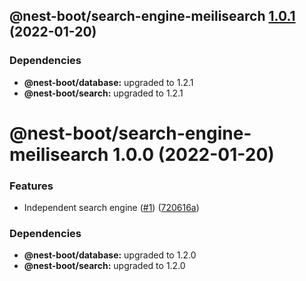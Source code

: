 ## @nest-boot/search-engine-meilisearch [1.0.1](https://github.com/d4rkcr0w/nest-boot/compare/@nest-boot/search-engine-meilisearch@1.0.0...@nest-boot/search-engine-meilisearch@1.0.1) (2022-01-20)





### Dependencies

* **@nest-boot/database:** upgraded to 1.2.1
* **@nest-boot/search:** upgraded to 1.2.1

# @nest-boot/search-engine-meilisearch 1.0.0 (2022-01-20)


### Features

* Independent search engine ([#1](https://github.com/d4rkcr0w/nest-boot/issues/1)) ([720616a](https://github.com/d4rkcr0w/nest-boot/commit/720616aa01bf769b57e77ec444a2e00f4b785a52))





### Dependencies

* **@nest-boot/database:** upgraded to 1.2.0
* **@nest-boot/search:** upgraded to 1.2.0
